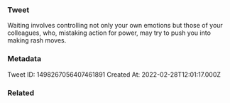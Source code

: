 ### Tweet
Waiting involves controlling not only your own emotions but those of your colleagues, who, mistaking action for power, may try to push you into making rash moves.

### Metadata
Tweet ID: 1498267056407461891
Created At: 2022-02-28T12:01:17.000Z

### Related

